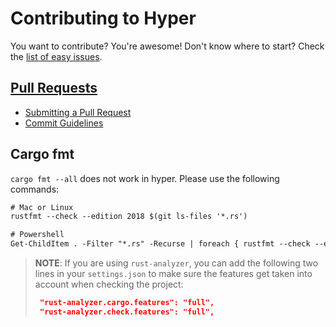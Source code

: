 # Contributing to Hyper

You want to contribute? You're awesome! Don't know where to start? Check the [list of easy issues](https://github.com/hyperium/hyper/issues?q=is%3Aopen+is%3Aissue+label%3AE-easy).

[easy tag]: https://github.com/hyperium/hyper/issues?q=label%3AE-easy+is%3Aopen

## [Pull Requests](./docs/PULL_REQUESTS.md)

- [Submitting a Pull Request](./docs/PULL_REQUESTS.md#submitting-a-pull-request)
- [Commit Guidelines](./docs/COMMITS.md)

## Cargo fmt

`cargo fmt --all` does not work in hyper. Please use the following commands:

```txt
# Mac or Linux
rustfmt --check --edition 2018 $(git ls-files '*.rs')

# Powershell
Get-ChildItem . -Filter "*.rs" -Recurse | foreach { rustfmt --check --edition 2018 $_.FullName }
```

> **NOTE**: If you are using `rust-analyzer`, you can add the following two lines in your `settings.json` to make sure the features get taken into account when checking the project:
>
>    ```json
>     "rust-analyzer.cargo.features": "full",
>     "rust-analyzer.check.features": "full",
>    ```
